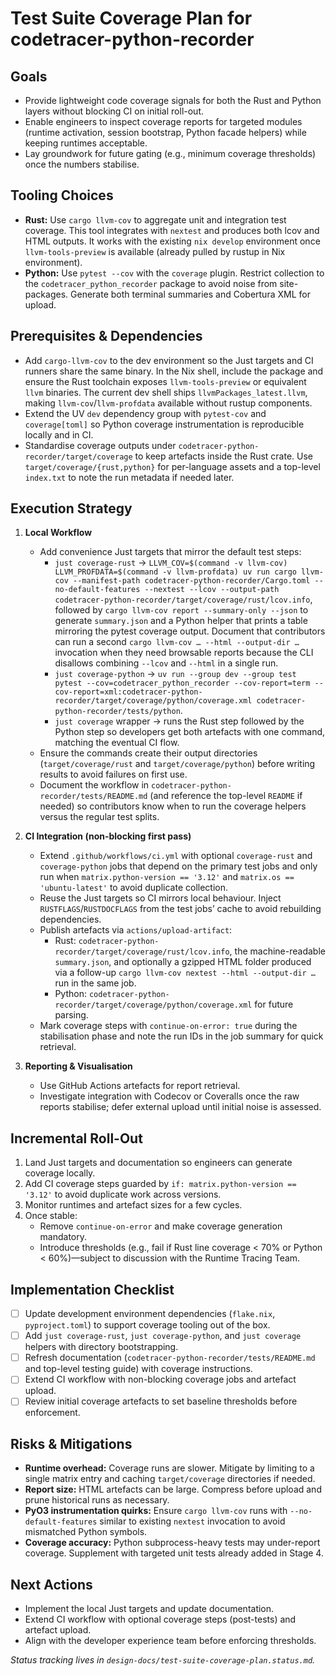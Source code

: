 # Test Suite Coverage Plan for codetracer-python-recorder

## Goals
- Provide lightweight code coverage signals for both the Rust and Python layers without blocking CI on initial roll-out.
- Enable engineers to inspect coverage reports for targeted modules (runtime activation, session bootstrap, Python facade helpers) while keeping runtimes acceptable.
- Lay groundwork for future gating (e.g., minimum coverage thresholds) once the numbers stabilise.

## Tooling Choices
- **Rust:** Use `cargo llvm-cov` to aggregate unit and integration test coverage. This tool integrates with `nextest` and produces both lcov and HTML outputs. It works with the existing `nix develop` environment once `llvm-tools-preview` is available (already pulled by rustup in Nix environment).
- **Python:** Use `pytest --cov` with the `coverage` plugin. Restrict collection to the `codetracer_python_recorder` package to avoid noise from site-packages. Generate both terminal summaries and Cobertura XML for upload.

## Prerequisites & Dependencies
- Add `cargo-llvm-cov` to the dev environment so the Just targets and CI runners share the same binary. In the Nix shell, include the package and ensure the Rust toolchain exposes `llvm-tools-preview` or equivalent `llvm` binaries. The current dev shell ships `llvmPackages_latest.llvm`, making `llvm-cov`/`llvm-profdata` available without rustup components.
- Extend the UV `dev` dependency group with `pytest-cov` and `coverage[toml]` so Python coverage instrumentation is reproducible locally and in CI.
- Standardise coverage outputs under `codetracer-python-recorder/target/coverage` to keep artefacts inside the Rust crate. Use `target/coverage/{rust,python}` for per-language assets and a top-level `index.txt` to note the run metadata if needed later.

## Execution Strategy
1. **Local Workflow**
   - Add convenience Just targets that mirror the default test steps:
     - `just coverage-rust` → `LLVM_COV=$(command -v llvm-cov) LLVM_PROFDATA=$(command -v llvm-profdata) uv run cargo llvm-cov --manifest-path codetracer-python-recorder/Cargo.toml --no-default-features --nextest --lcov --output-path codetracer-python-recorder/target/coverage/rust/lcov.info`, followed by `cargo llvm-cov report --summary-only --json` to generate `summary.json` and a Python helper that prints a table mirroring the pytest coverage output. Document that contributors can run a second `cargo llvm-cov … --html --output-dir …` invocation when they need browsable reports because the CLI disallows combining `--lcov` and `--html` in a single run.
     - `just coverage-python` → `uv run --group dev --group test pytest --cov=codetracer_python_recorder --cov-report=term --cov-report=xml:codetracer-python-recorder/target/coverage/python/coverage.xml codetracer-python-recorder/tests/python`.
     - `just coverage` wrapper → runs the Rust step followed by the Python step so developers get both artefacts with one command, matching the eventual CI flow.
   - Ensure the commands create their output directories (`target/coverage/rust` and `target/coverage/python`) before writing results to avoid failures on first use.
   - Document the workflow in `codetracer-python-recorder/tests/README.md` (and reference the top-level `README` if needed) so contributors know when to run the coverage helpers versus the regular test splits.

2. **CI Integration (non-blocking first pass)**
   - Extend `.github/workflows/ci.yml` with optional `coverage-rust` and `coverage-python` jobs that depend on the primary test jobs and only run when `matrix.python-version == '3.12'` and `matrix.os == 'ubuntu-latest'` to avoid duplicate collection.
   - Reuse the Just targets so CI mirrors local behaviour. Inject `RUSTFLAGS`/`RUSTDOCFLAGS` from the test jobs’ cache to avoid rebuilding dependencies.
   - Publish artefacts via `actions/upload-artifact`:
     - Rust: `codetracer-python-recorder/target/coverage/rust/lcov.info`, the machine-readable `summary.json`, and optionally a gzipped HTML folder produced via a follow-up `cargo llvm-cov nextest --html --output-dir …` run in the same job.
     - Python: `codetracer-python-recorder/target/coverage/python/coverage.xml` for future parsing.
   - Mark coverage steps with `continue-on-error: true` during the stabilisation phase and note the run IDs in the job summary for quick retrieval.

3. **Reporting & Visualisation**
   - Use GitHub Actions artefacts for report retrieval.
   - Investigate integration with Codecov or Coveralls once the raw reports stabilise; defer external upload until initial noise is assessed.

## Incremental Roll-Out
1. Land Just targets and documentation so engineers can generate coverage locally.
2. Add CI coverage steps guarded by `if: matrix.python-version == '3.12'` to avoid duplicate work across versions.
3. Monitor runtimes and artefact sizes for a few cycles.
4. Once stable:
   - Remove `continue-on-error` and make coverage generation mandatory.
   - Introduce thresholds (e.g., fail if Rust line coverage < 70% or Python < 60%)—subject to discussion with the Runtime Tracing Team.

## Implementation Checklist
- [ ] Update development environment dependencies (`flake.nix`, `pyproject.toml`) to support coverage tooling out of the box.
- [ ] Add `just coverage-rust`, `just coverage-python`, and `just coverage` helpers with directory bootstrapping.
- [ ] Refresh documentation (`codetracer-python-recorder/tests/README.md` and top-level testing guide) with coverage instructions.
- [ ] Extend CI workflow with non-blocking coverage jobs and artefact upload.
- [ ] Review initial coverage artefacts to set baseline thresholds before enforcement.

## Risks & Mitigations
- **Runtime overhead:** Coverage runs are slower. Mitigate by limiting to a single matrix entry and caching `target/coverage` directories if needed.
- **Report size:** HTML artefacts can be large. Compress before upload and prune historical runs as necessary.
- **PyO3 instrumentation quirks:** Ensure `cargo llvm-cov` runs with `--no-default-features` similar to existing `nextest` invocation to avoid mismatched Python symbols.
- **Coverage accuracy:** Python subprocess-heavy tests may under-report coverage. Supplement with targeted unit tests already added in Stage 4.

## Next Actions
- Implement the local Just targets and update documentation.
- Extend CI workflow with optional coverage steps (post-tests) and artefact upload.
- Align with the developer experience team before enforcing thresholds.

_Status tracking lives in `design-docs/test-suite-coverage-plan.status.md`._
